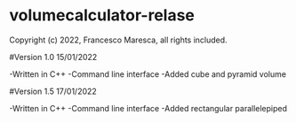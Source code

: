 # volumecalculator-relase


Copyright (c) 2022, Francesco Maresca, all rights included.


#Version 1.0 15/01/2022

-Written in C++
-Command line interface
-Added cube and pyramid volume

#Version 1.5 17/01/2022

-Written in C++
-Command line interface
-Added rectangular parallelepiped

